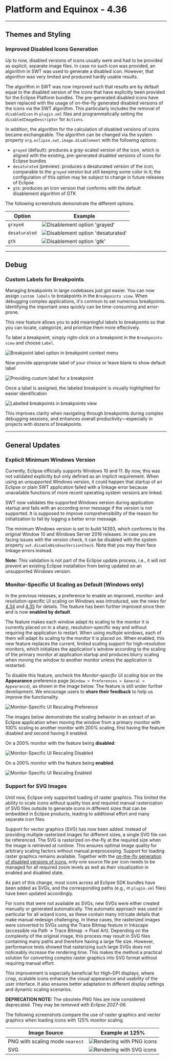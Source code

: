 
# Platform and Equinox - 4.36 

<!--
---
## Views, Dialogs and Toolbar
-->

<!--
---
## Text Editors
-->

<!--
---
## Preferences
-->

---
## Themes and Styling

### Improved Disabled Icons Generation <!-- https://github.com/eclipse-platform/eclipse.platform.swt/pull/1936 -->
Up to now, disabled versions of icons usually were and had to be provided as explicit, separate image files.
In case no such icon was provided, an algorithm in SWT was used to generate a disabled icon. However, that
algorithm was very limited and produced hardly usable results.

The algorithm in SWT was now improved such that results are by default equal to the disabled version of the
icons that have explicitly been provided for the Eclipse Platform bundles. The pre-generated disabled icons
have been replaced with the usage of on-the-fly generated disabled versions of the icons via the SWT algorithm.
This particularly includes the removal of `disabledIcon` in `plugin.xml` files and programmatically setting the
`disabledImageDescriptor` for `Actions`.

In addition, the algorithm for the calculation of disabled versions of icons became exchangeable. The
algorithm can be changed via the system property `org.eclipse.swt.image.disablement` with the
following options:
- `grayed` (default): produces a gray-scaled version of the icon, which is aligned with the
  existing, pre-generated disabled versions of icons for Eclipse bundles
- `desaturated` (preview): produces a desaturated version of the icon, comparable to the
  `grayed` version but still keeping some color in it; the configuration of this option may be
  subject to change in future releases of Eclipse
- `gtk`: produces an icon version that conforms with the default disablement algorithm of GTK

The following screenshots demonstrate the different options.

| Option | Example |
| --- | --- |
| `grayed` | ![Disablement option 'grayed'](images/disabled_icons_grayed.png) |
| `desaturated` | ![Disablement option 'desaturated'](images/disabled_icons_desaturated.png) |
| `gtk` | ![Disablement option 'gtk'](images/disabled_icons_gtk.png) |

<!--
---
## Views, Dialogs and Toolbar
-->
---
## Debug

### Custom Labels for Breakpoints <!-- https://github.com/eclipse-platform/eclipse.platform/pull/1803 -->
Managing breakpoints in large codebases just got easier. You can now assign `custom labels` to breakpoints in the `Breakpoints view`.
When debugging complex applications, it's common to set numerous breakpoints. Identifying the important ones quickly can be 
time-consuming and error-prone. 

This new feature allows you to add meaningful labels to breakpoints so that you can locate, categorize, and prioritize them more effectively.

To label a breakpoint, simply right-click on a breakpoint in the `Breakpoints view` and choose `Label`.

![Breakpoint label option in breakpoint context menu](images/Breakpoint-Label-Option.png)

Now provide appropriate label of your choice or leave blank to show default label

![Providing custom label for a breakpoint](images/Breakpoint-Label-Custom.png)

Once a label is assigned, the labeled breakpoint is visually highlighted for easier identification

![Labelled breakpoints in breakpoints view](images/labelled-breakpoint.png)

This improves clarity when navigating through breakpoints during complex debugging sessions, and enhances overall productivity—especially
in projects with dozens of breakpoints.

---
## General Updates

### Explicit Minimum Windows Version <!-- https://github.com/eclipse-platform/eclipse.platform.swt/pull/2054 -->
Currently, Eclipse officially supports Windows 10 and 11. By now, this was not validated explicitly but only defined as an implicit requirement.
When using an unsupported Windows version, it could happen that startup of an Eclipse or plain SWT application failed with a linkage error because unavailable functions of more recent operating system versions are linked.

SWT now validates the supported Windows version during application startup and fails with an according error message if the version is not supported.
It is supposed to improve comprehensibility of the reason for initialization to fail by logging a better error message.

The minimum Windows version is set to build 14393, which conforms to the original Window 10 and Windows Server 2016 releases.
In case you are facing issues with the version check, it can be disabled with the system property `swt.disableWindowsVersionCheck`. Note that you may then face linkage errors instead.

**Note:** This validation is not part of the Eclipse update process, i.e., it will not prevent an existing Eclipse installation from being updated on an unsupported Windows version.

### Monitor-Specific UI Scaling as Default (Windows only)

In the previous releases, a preference to enable an improved, monitor- and resolution-specific UI scaling on Windows was introduced,
see the news for [4.34](../4.34/platform.html#rescale-on-runtime-preference)
and [4.35](../4.35/platform.html#rescaleOnRuntimePreference) for details.
The feature has been further improved since then and is now **enabled by default**.

The feature makes each window adapt its scaling to the monitor it is currently placed on in a sharp, resolution-specific way
and without requiring the application to restart.
When using multiple windows, each of them will adapt its scaling to the monitor it is placed on.
When enabled, this new feature replaces the current, limited scaling support for high-resolution monitors,
which initializes the application's window according to the scaling of the primary monitor at application startup
and produces blurry scaling when moving the window to another monitor unless the application is restarted.

To disable this feature, uncheck the _Monitor-specific UI scaling_ box on the **Appearance** preference page
(`Window > Preferences > General > Appearance`),
as shown in the image below.
The feature is still under further development. We encourage users to **share their feedback** to help us improve the functionality.

![Monitor-Specific UI Rescaling Preference](images/rescaling_settings-preference.png)

The images below demonstrate the scaling behavior in an extract of an Eclipse application when moving the window
from a primary monitor with 100% scaling to another monitor with 200% scaling, first having the feature disabled
and second having it enabled.

On a 200% monitor with the feature being **disabled**:

![Monitor-Specific UI Rescaling Disabled](images/rescaling-disabled.png)

On a 200% monitor with the feature being **enabled**:

![Monitor-Specific UI Rescaling Enabled](images/rescaling-enabled.png)

### Support for SVG Images <!-- https://github.com/eclipse-platform/eclipse.platform.swt/pull/1638 -->

Until now, Eclipse only supported loading of raster graphics. This limited the ability to scale icons without
quality loss and required manual rasterization of SVG files outside to generate icons in different sizes that can
be embedded in Eclipse products, leading to additional effort and many separate icon files.

Support for vector graphics (SVG) has now been added. Instead of providing multiple rasterized images for different
sizes, a single SVG file can be referenced. The SVG is rasterized on-the-fly at the required size
when the image is retrieved at runtime. This ensures optimal image quality for arbitrary scaling factors
without manual preprocessing. Support for loading raster graphics remains available.
Together with the [on-the-fly generation of disabled versions of icons](#improved-disabled-icons-generation-),
only one source file per icon needs to be managed for all required zoom levels as well as their visualization in
enabled and disabled state.

As part of this change, most icons across all Eclipse SDK bundles have been added as SVGs, and the corresponding paths
(e.g., in `plugin.xml` files) have been updated accordingly. 

For icons that were not available as SVGs, new SVGs were either created manually or generated automatically. The automatic approach was used in particular for all wizard icons, as these contain many intricate details that make manual redesign challenging. In these cases, the rasterized images were converted to SVGs using the Trace Bitmap feature in Inkscape (accessible via Path -> Trace Bitmap -> Pixel Art). Depending on the complexity of the original image, this process may result in SVG files containing many paths and therefore having a large file size. However, performance tests showed that rasterizing such large SVGs does not noticeably increase the rendering time. This makes the method a practical solution for converting complex raster graphics into SVG format without requiring manual effort.

This improvement is especially beneficial for High-DPI displays, where crisp, scalable icons enhance the
visual appearance and usability of the user interface. It also ensures better adaptation to different display
settings and dynamic scaling scenarios.

**DEPRECATION NOTE:** The obsolete PNG files are now considered deprecated. They may be *removed with Eclipse 2027-06*.

The following screenshots compare the use of raster graphics and vector graphics when loading icons with 125% monitor scaling.

| Image Source | Example at 125% |
| --- | --- |
| PNG with scaling mode `nearest` | ![Rendering with PNG icons](images/image_rendering_png.png) |
| SVG | ![Rendering with SVG icons](images/image_rendering_svg.png) |
